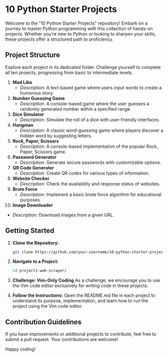 # 10 Python Starter Projects

Welcome to the "10 Python Starter Projects" repository! Embark on a journey to master Python programming with this collection of hands-on projects. Whether you're new to Python or looking to sharpen your skills, these projects offer a structured path to proficiency.

## Project Structure

Explore each project in its dedicated folder. Challenge yourself to complete all ten projects, progressing from basic to intermediate levels.

1. **Mad Libs**
   - *Description:* A text-based game where users input words to create a humorous story.
2. **Number Guessing Game**
   - *Description:* A console-based game where the user guesses a randomly generated number within a specified range.
3. **Dice Simulator**
   - *Description:* Simulate the roll of a dice with user-friendly interfaces.
4. **Hangman**
   - *Description:* A classic word-guessing game where players discover a hidden word by suggesting letters.
5. **Rock, Paper, Scissors**
   - *Description:* A console-based implementation of the popular Rock, Paper, Scissors game.
6. **Password Generator**
   - *Description:* Generate secure passwords with customizable options.
7. **QR Code Generator**
   - *Description:* Create QR codes for various types of information.
8. **Website Checker**
   - *Description:* Check the availability and response status of websites.
9. **Brute Force**
   - *Description:* Implement a basic brute force algorithm for educational purposes.
10. **Image Downloader**
   - *Description:* Download images from a given URL.


## Getting Started

1. **Clone the Repository:**
   ```bash
   git clone https://github.com/your-username/10-python-starter-projects.git
   ```

2. **Navigate to a Project:**
   ```bash
   cd project1-web-scraper/
   ```

3. **Challenge: Vim-Only Coding**
   As a challenge, we encourage you to use the Vim code editor exclusively for writing code in these projects. 

4. **Follow the Instructions:**
   Open the README.md file in each project to understand its purpose, implementation, and learn how to run the project using the Vim code editor.

## Contribution Guidelines

If you have improvements or additional projects to contribute, feel free to submit a pull request. Your contributions are welcome!

Happy coding!
